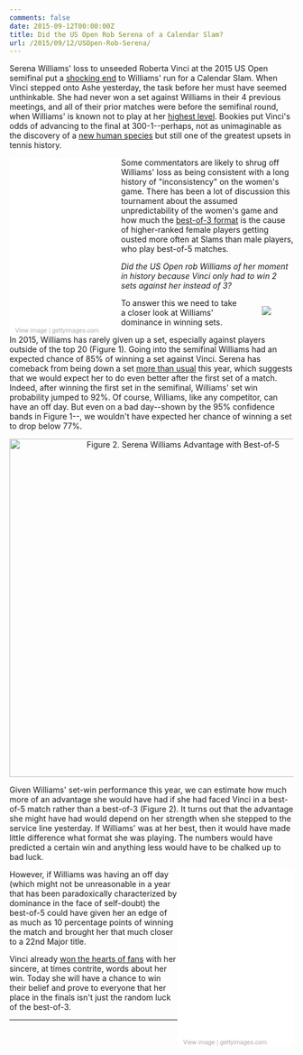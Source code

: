 ```yaml
---
comments: false
date: 2015-09-12T00:00:00Z
title: Did the US Open Rob Serena of a Calendar Slam?
url: /2015/09/12/USOpen-Rob-Serena/
---
```



Serena Williams' loss to unseeded Roberta Vinci at the 2015 US Open semifinal put a [shocking end](http://www.cbssports.com/general/eye-on-sports/25298297/funny-twitter-reaction-to-serena-williams-historic-upset-loss-vs-roberta-vinci) to Williams' run for a Calendar Slam. When Vinci stepped onto Ashe yesterday, the task before her must have seemed unthinkable. She had never won a set against Williams in their 4 previous meetings, and all of their prior matches were before the semifinal round, when Williams' is known not to play at her [highest level](http://fivethirtyeight.com/datalab/serena-williams-is-some-kind-of-clutch/). Bookies put Vinci's odds of advancing to the final at 300-1--perhaps, not as unimaginable as the discovery of a [new human species](http://www.nytimes.com/2015/09/11/science/south-africa-fossils-new-species-human-ancestor-homo-naledi.html) but still one of the greatest upsets in tennis history. 

<div class="getty embed image" style="background-color:#fff;display:inline-block;font-family:'Helvetica Neue',Helvetica,Arial,sans-serif;color:#a7a7a7;font-size:11px;width:100%;max-width:198px;float:left;"><div style="overflow:hidden;position:relative;height:0;padding:150.000000% 0 0 0;width:100%;"><iframe src="//embed.gettyimages.com/embed/487806300?et=uGKDl1PwR2lLj-6CsZvwXw&viewMoreLink=off&sig=tdRnsNZIElh9y3RnFZ09a1JtHVtUwiw0ef5F1qRuUm0=" width="198" height="297" scrolling="no" frameborder="0" style="display:inline-block;position:absolute;top:0;left:0;width:100%;height:100%;padding: 5%;"></iframe></div><p style="margin:0;"></p><div style="padding:0;margin:0 0 0 10px;text-align:left;"><a href="http://www.gettyimages.com/detail/487806300" target="_blank" style="color:#a7a7a7;text-decoration:none;font-weight:normal !important;border:none;display:inline-block;">View image</a> | <a href="http://www.gettyimages.com" target="_blank" style="color:#a7a7a7;text-decoration:none;font-weight:normal !important;border:none;display:inline-block;">gettyimages.com</a></div></div>


Some commentators are likely to shrug off Williams' loss as being consistent with a long history of "inconsistency" on the women's game. There has been a lot of discussion this tournament about the assumed unpredictability of the women's game and how much the [best-of-3 format](http://fivethirtyeight.com/datalab/serena-williams-grand-slam-us-open-best-of-five-sets/) is the cause of higher-ranked female players getting ousted more often at Slams than male players, who play best-of-5 matches. 

_Did the US Open rob Williams of her moment in history because Vinci only had to win 2 sets against her instead of 3?_

<figure style="float:right;">
  <img src="/assets/serena_set_win.png"/>
</figure>

To answer this we need to take a closer look at Williams' dominance in winning sets.

In 2015, Williams has rarely given up a set, especially against players outside of the top 20 (Figure 1). Going into the semifinal Williams had an expected chance of 85% of winning a set against Vinci. Serena has comeback from being down a set [more than usual](http://on-the-t.com/2015/08/31/serena-williams-only-obstacle/) this year, which suggests that we would expect her to do even better after the first set of a match. Indeed, after winning the first set in the semifinal, Williams' set win probability jumped to 92%. Of course, Williams, like any competitor, can have an off day. But even on a bad day--shown by the 95% confidence bands in Figure 1--, we wouldn't have expected her chance of winning a set to drop below 77%.

<div>
    <a href="https://plot.ly/~on-the-t/264/" target="_blank" title="Figure 2. Serena Williams Advantage with Best-of-5" style="display: block; text-align: center;"><img src="https://plot.ly/~on-the-t/264.png" alt="Figure 2. Serena Williams Advantage with Best-of-5" style="max-width: 100%;width: 600px;"  width="600" onerror="this.onerror=null;this.src='https://plot.ly/404.png';" /></a>
    <script data-plotly="on-the-t:264"  src="https://plot.ly/embed.js" async></script>
</div>

Given Williams' set-win performance this year, we can estimate how much more of an advantage she would have had if she had faced Vinci in a best-of-5 match rather than a best-of-3 (Figure 2). It turns out that the advantage she might have had would depend on her strength when she stepped to the service line yesterday. If Williams' was at her best, then it would have made little difference what format she was playing. The numbers would have predicted a certain win and anything less would have to be chalked up to bad luck. 

<div class="getty embed image" style="background-color:#fff;display:inline-block;font-family:'Helvetica Neue',Helvetica,Arial,sans-serif;color:#a7a7a7;font-size:11px;width:100%;max-width:206px;float:right;"><div style="overflow:hidden;position:relative;height:0;padding:143.825666% 0 0 0;width:100%"><iframe src="//embed.gettyimages.com/embed/487865538?et=b6trEZfqSytHQOtngxte3Q&viewMoreLink=off&sig=FAcKNPI6d3D9pjl_vH5m-2LmQEiDDJo6OkPi4EPWg44=" width="206" height="297" scrolling="no" frameborder="0" style="display:inline-block;position:absolute;top:0;left:0;width:100%;height:100%;padding:5%;"></iframe></div><p style="margin:0;"></p><div style="padding:0;margin:0 0 0 10px;text-align:left;"><a href="http://www.gettyimages.com/detail/487865538" target="_blank" style="color:#a7a7a7;text-decoration:none;font-weight:normal !important;border:none;display:inline-block;">View image</a> | <a href="http://www.gettyimages.com" target="_blank" style="color:#a7a7a7;text-decoration:none;font-weight:normal !important;border:none;display:inline-block;">gettyimages.com</a></div></div>

However, if Williams was having an off day (which might not be unreasonable in a year that has been paradoxically characterized by dominance in the face of self-doubt) the best-of-5 could have given her an edge of as much as 10 percentage points of winning the match and brought her that much closer to a 22nd Major title.

Vinci already [won the hearts of fans](http://www.sbnation.com/lookit/2015/9/11/9312181/roberta-vinci-interview-serena-williams-us-open-upset) with her sincere, at times contrite, words about her win. Today she will have a chance to win their belief and prove to everyone that her place in the finals isn't just the random luck of the best-of-3. 

---

